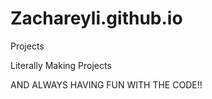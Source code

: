 # Zachareyli.github.io
Projects 

Literally Making Projects 

AND ALWAYS HAVING FUN WITH THE CODE!!
